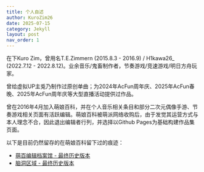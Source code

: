 ```yaml
---
title: 个人自述
author: KuroZim26
date: 2025-07-15
category: Jekyll
layout: post
nav_order: 1
---
```


在下Kuro Zim，曾用名T.E.Zimmern (2015.8.3 - 2016.9) / H1kawa26_ (2022.7.12 - 2022.8.12)。业余音乐/鬼畜制作者，节奏游戏/竞速游戏/明日方舟玩家。

曾给虚拟UP主兎乃制作过原创单曲；为2024年AcFun周年庆、2025年AcFun春晚、2025年AcFun周年庆等大型直播活动提供过作品。

曾在2016年4月加入萌娘百科，并在个人音乐相关条目和部分二次元偶像手游、节奏游戏相关页面有活跃编辑。萌娘百科被萌派网络收购后，由于发觉其运营方式与本人理念不合，因此退出编辑者行列，并选择以Github Pages为基础构建作品集页面。

以下是目前仍然留存的在萌娘百科留下过的痕迹：

* [萌百编辑档案馆 - 最终历史版本](https://zh.moegirl.org.cn/index.php?title=User:T.E.Zimmern/萌百编辑档案馆&oldid=6127797)
* [脑洞区域 - 最终历史版本](https://zh.moegirl.org.cn/index.php?title=User:T.E.Zimmern/%E8%84%91%E6%B4%9E%E5%8C%BA%E5%9F%9F&oldid=6983787_)
